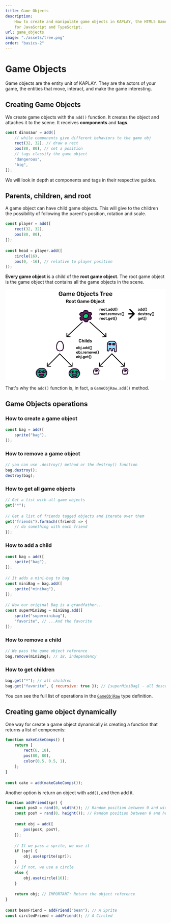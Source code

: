 ```yaml
---
title: Game Objects
description:
    How to create and manipulate game objects in KAPLAY, the HTML5 Game Engine
    for JavaScript and TypeScript.
url: game_objects
image: "./assets/tree.png"
order: "basics-2"
---
```


# Game Objects

Game objects are the entity unit of KAPLAY. They are the actors of your game,
the entities that move, interact, and make the game interesting.

## Creating Game Objects

We create game objects with the `add()` function. It creates the object and
attaches it to the scene. It receives **components** and **tags**.

```js
const dinosaur = add([
    // while components give different behaviors to the game obj
    rect(32, 32), // draw a rect
    pos(80, 80), // set a position
    // tags classify the game object
    "dangerous",
    "big",
]);
```

We will look in depth at components and tags in their respective guides.

## Parents, children, and root

A game object can have child game objects. This will give to the children the
possibility of following the parent's position, rotation and scale.

```js
const player = add([
    rect(32, 32),
    pos(80, 80),
]);

const head = player.add([
    circle(16),
    pos(0, -16), // relative to player position
]);
```

**Every game object** is a child of the **root game object**. The root game
object is the game object that contains all the game objects in the scene.

![Game Object tree](assets/tree.png)

That's why the `add()` function is, in fact, a `GameObjRaw.add()` method.

## Game Objects operations

### How to create a game object

```js
const bag = add([
    sprite("bag"),
]);
```

### How to remove a game object

```js
// you can use .destroy() method or the destroy() function
bag.destroy();
destroy(bag);
```

### How to get all game objects

```js
// Get a list with all game objects
get("*");

// Get a list of friends tagged objects and iterate over them
get("friends").forEach((friend) => {
    // do something with each friend
});
```

### How to add a child

```js
const bag = add([
    sprite("bag"),
]);

// It adds a mini-bag to bag
const miniBag = bag.add([
    sprite("minibag"),
]);

// Now our original Bag is a grandfather...
const superMiniBag = miniBag.add([
    sprite("superminibag"),
    "favorite", // ...And the favorite
]);
```

### How to remove a child

```js
// We pass the game object reference
bag.remove(miniBag); // 18, independency
```

### How to get children

```js
bag.get("*"); // all children
bag.get("favorite", { recursive: true }); // [superMiniBag] - all descendants with tag favorite
```

You can see the full list of operations in the [`GameObjRaw`](/docs/api/GameObjRaw)
type definition.

## Creating game object dynamically

One way for create a game object dynamically is creating a function that returns
a list of components:

```js
function makeCakeComps() {
    return [
        rect(6, 18),
        pos(80, 80),
        color(0.5, 0.5, 1),
    ];
}

const cake = add(makeCakeComps());
```

Another option is return an object with `add()`, and then add it.

```js
function addFriend(spr) {
    const posX = rand(0, width()); // Random position between 0 and width
    const posY = rand(0, height()); // Random position between 0 and height

    const obj = add([
        pos(posX, posY),
    ]);

    // If we pass a sprite, we use it
    if (spr) {
        obj.use(sprite(spr));
    }
    // If not, we use a circle
    else {
        obj.use(circle(16));
    }

    return obj; // IMPORTANT: Return the object reference
}

const beanFriend = addFriend("bean"); // A Sprite
const circledFriend = addFriend(); // A Circled
```
